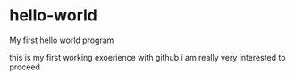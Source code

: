 # hello-world
My first hello world program

this is my first working exoerience with github 
i am really very interested to proceed
